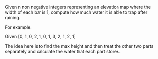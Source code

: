 Given n non negative integers representing an elevation map where the width of each bar is 1, compute how much water it is able to trap after raining. 

For example. 

Given [0, 1, 0, 2, 1, 0, 1, 3, 2, 1, 2, 1]

The idea here is to find the max height and then treat the other two parts separately 
and calculate the water that each part stores. 
